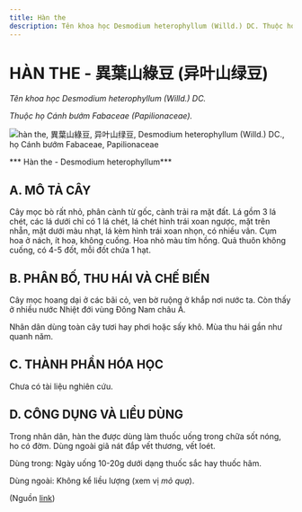 ```yaml
---
title: Hàn the
description: Tên khoa học Desmodium heterophyllum (Willd.) DC. Thuộc họ Cánh bướm Fabaceae (Papilionaceae).
---
```

# HÀN THE - 異葉山綠豆 (异叶山绿豆)

*Tên khoa học Desmodium heterophyllum (Willd.) DC.*

*Thuộc họ Cánh bướm Fabaceae (Papilionaceae).*

![hàn the, 異葉山綠豆, 异叶山绿豆, Desmodium heterophyllum \(Willd.\) DC., họ Cánh bướm Fabaceae, Papilionaceae](/imgs/do-tat-loi/ctvvtvn/han-the.jpg)

*** Hàn the - Desmodium heterophyllum***

## A. MÔ TẢ CÂY

Cây mọc bò rất nhỏ, phân cành từ gốc, cành trải ra mặt đất. Lá gồm 3 lá chét, các lá dưới chỉ có 1 lá chét, lá chét hình trái xoan ngược, mặt trên nhẵn, mặt dưới màu nhạt, lá kèm hình trái xoan nhọn, có nhiều vân. Cụm hoa ở nách, ít hoa, không cuống. Hoa nhỏ màu tím hồng. Quả thuôn không cuống, có 4-5 đốt, mỗi đốt chứa 1 hạt.

## B. PHÂN BỐ, THU HÁI VÀ CHẾ BIẾN

Cây mọc hoang dại ở các bãi cỏ, ven bờ ruộng ở khắp nơi nước ta. Còn thấy ở nhiều nước Nhiệt đới vùng Đông Nam châu Á.

Nhân dân dùng toàn cây tươi hay phơi hoặc sấy khô. Mùa thu hái gần như quanh năm.

## C. THÀNH PHẦN HÓA HỌC

Chưa có tài liệu nghiên cứu.

## D. CÔNG DỤNG VÀ LIỀU DÙNG

Trong nhân dân, hàn the được dùng làm thuốc uống trong chữa sốt nóng, ho có đờm. Dùng ngoài giã nát đắp vết thương, vết loét.

Dùng trong: Ngày uống 10-20g dưới dạng thuốc sắc hay thuốc hãm.

Dùng ngoài: Không kể liều lượng (xem vị *mỏ quạ*).

(Nguồn <a href="http://www.thuocvuonnha.com/nhung-cay-thuoc-va-vi-thuoc-viet-nam/ket-qua-tra-cuu/han-the" target="_blank">link</a>)
